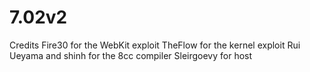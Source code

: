 # 7.02v2

Credits
Fire30 for the WebKit exploit
TheFlow for the kernel exploit
Rui Ueyama and shinh for the 8cc compiler
Sleirgoevy for host
